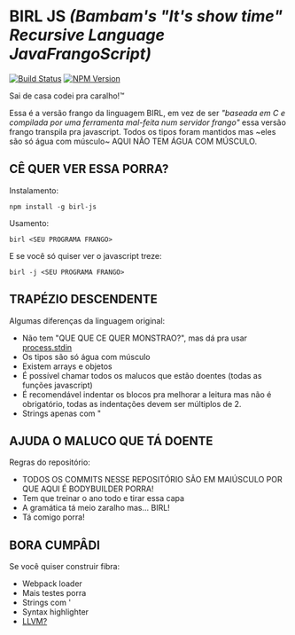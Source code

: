 # BIRL JS _(Bambam's "It's show time" Recursive Language JavaFrangoScript)_

[![Build Status](https://travis-ci.org/sennav/birl.svg?branch=master)](https://travis-ci.org/sennav/birl)
[![NPM Version](https://img.shields.io/npm/v/birl-js.svg?style=flat)](https://www.npmjs.com/package/birl-js)

Sai de casa codei pra caralho!™

Essa é a versão frango da linguagem BIRL, em vez de ser _"baseada em C e compilada por uma ferramenta mal-feita num servidor frango"_ essa versão frango transpila pra javascript. Todos os tipos foram mantidos mas ~eles são só água com músculo~ AQUI NÃO TEM ÁGUA COM MÚSCULO.

## CÊ QUER VER ESSA PORRA?

Instalamento:
```
npm install -g birl-js
```

Usamento:

```
birl <SEU PROGRAMA FRANGO>
```

E se você só quiser ver o javascript treze:

```
birl -j <SEU PROGRAMA FRANGO>
```

## TRAPÉZIO DESCENDENTE

Algumas diferenças da linguagem original:
* Não tem "QUE QUE CE QUER MONSTRAO?", mas dá pra usar [process.stdin](https://nodejs.org/api/process.html#process_process_stdin)
* Os tipos são só água com músculo
* Existem arrays e objetos
* É possível chamar todos os malucos que estão doentes (todas as funções javascript)
* É recomendável indentar os blocos pra melhorar a leitura mas não é obrigatório, todas as indentações devem ser múltiplos de 2.
* Strings apenas com "

## AJUDA O MALUCO QUE TÁ DOENTE

Regras do repositório:
* TODOS OS COMMITS NESSE REPOSITÓRIO SÃO EM MAIÚSCULO POR QUE AQUI É BODYBUILDER PORRA!
* Tem que treinar o ano todo e tirar essa capa
* A gramática tá meio zaralho mas... BIRL!
* Tá comigo porra!

## BORA CUMPÂDI

Se você quiser construir fibra:
* Webpack loader
* Mais testes porra
* Strings com '
* Syntax highlighter
* [LLVM?]([https://en.wikipedia.org/wiki/LLVM](https://en.wikipedia.org/wiki/LLVM))
